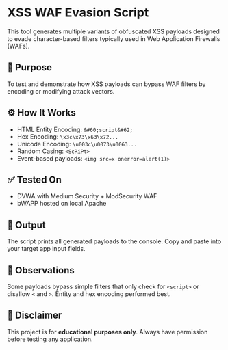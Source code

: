 # XSS WAF Evasion Script

This tool generates multiple variants of obfuscated XSS payloads designed to evade character-based filters typically used in Web Application Firewalls (WAFs).

## 🎯 Purpose

To test and demonstrate how XSS payloads can bypass WAF filters by encoding or modifying attack vectors.

## ⚙️ How It Works

- HTML Entity Encoding: `&#60;script&#62;`
- Hex Encoding: `\x3c\x73\x63\x72...`
- Unicode Encoding: `\u003c\u0073\u0063...`
- Random Casing: `<ScRiPt>`
- Event-based payloads: `<img src=x onerror=alert(1)>`

## ✅ Tested On

- DVWA with Medium Security + ModSecurity WAF
- bWAPP hosted on local Apache

## 📂 Output

The script prints all generated payloads to the console. Copy and paste into your target app input fields.

## 🧪 Observations

Some payloads bypass simple filters that only check for `<script>` or disallow `<` and `>`. Entity and hex encoding performed best.

## 🔐 Disclaimer

This project is for **educational purposes only**. Always have permission before testing any application.
